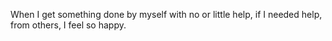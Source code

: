 When I get something done by myself with no or little help, if I needed help, from others, I feel so happy. 
